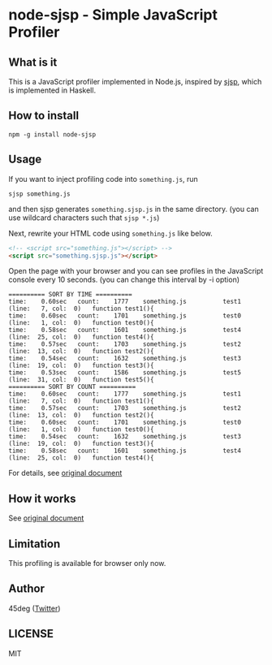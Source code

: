 # node-sjsp  - Simple JavaScript Profiler

## What is it

This is a JavaScript profiler implemented in Node.js, inspired by [sjsp](https://github.com/itchyny/sjsp), which is implemented in Haskell.

## How to install

```
npm -g install node-sjsp
```

## Usage

If you want to inject profiling code into `something.js`, run
```
sjsp something.js
```
and then sjsp generates `something.sjsp.js` in the same directory.
(you can use wildcard characters such that `sjsp *.js`)

Next, rewrite your HTML code using `something.js` like below.
```html
<!-- <script src="something.js"></script> -->
<script src="something.sjsp.js"></script>
```

Open the page with your browser and you can see profiles in the JavaScript console every 10 seconds. (you can change this interval by -i option)
```
========== SORT BY TIME ==========
time:    0.60sec   count:    1777    something.js          test1   (line:   7, col:  0)   function test1(){
time:    0.60sec   count:    1701    something.js          test0   (line:   1, col:  0)   function test0(){
time:    0.58sec   count:    1601    something.js          test4   (line:  25, col:  0)   function test4(){
time:    0.57sec   count:    1703    something.js          test2   (line:  13, col:  0)   function test2(){
time:    0.54sec   count:    1632    something.js          test3   (line:  19, col:  0)   function test3(){
time:    0.53sec   count:    1586    something.js          test5   (line:  31, col:  0)   function test5(){
========== SORT BY COUNT ==========
time:    0.60sec   count:    1777    something.js          test1   (line:   7, col:  0)   function test1(){
time:    0.57sec   count:    1703    something.js          test2   (line:  13, col:  0)   function test2(){
time:    0.60sec   count:    1701    something.js          test0   (line:   1, col:  0)   function test0(){
time:    0.54sec   count:    1632    something.js          test3   (line:  19, col:  0)   function test3(){
time:    0.58sec   count:    1601    something.js          test4   (line:  25, col:  0)   function test4(){
```

For details, see [original document](https://github.com/itchyny/sjsp#usage)

## How it works

See [original document](https://github.com/itchyny/sjsp#how-it-works)

## Limitation

This profiling is available for browser only now.

## Author

45deg ([Twitter](https://twitter.com/___zoj))

## LICENSE

MIT
